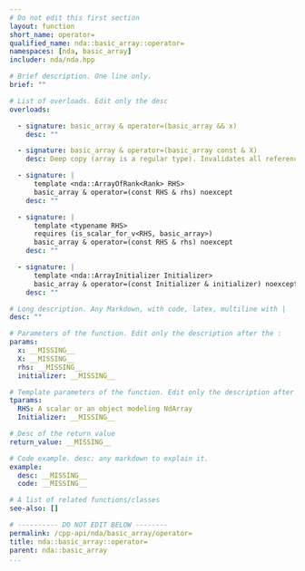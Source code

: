 ```yaml
---
# Do not edit this first section
layout: function
short_name: operator=
qualified_name: nda::basic_array::operator=
namespaces: [nda, basic_array]
includer: nda/nda.hpp

# Brief description. One line only.
brief: ""

# List of overloads. Edit only the desc
overloads:

  - signature: basic_array & operator=(basic_array && x)
    desc: ""

  - signature: basic_array & operator=(basic_array const & X)
    desc: Deep copy (array is a regular type). Invalidates all references to the storage.

  - signature: |
      template <nda::ArrayOfRank<Rank> RHS>
      basic_array & operator=(const RHS & rhs) noexcept
    desc: ""

  - signature: |
      template <typename RHS>
      requires (is_scalar_for_v<RHS, basic_array>)
      basic_array & operator=(const RHS & rhs) noexcept
    desc: ""

  - signature: |
      template <nda::ArrayInitializer Initializer>
      basic_array & operator=(const Initializer & initializer) noexcept
    desc: ""

# Long description. Any Markdown, with code, latex, multiline with |
desc: ""

# Parameters of the function. Edit only the description after the :
params:
  x: __MISSING__
  X: __MISSING__
  rhs: __MISSING__
  initializer: __MISSING__

# Template parameters of the function. Edit only the description after the :
tparams:
  RHS: A scalar or an object modeling NdArray
  Initializer: __MISSING__

# Desc of the return value
return_value: __MISSING__

# Code example. desc: any markdown to explain it.
example:
  desc: __MISSING__
  code: __MISSING__

# A list of related functions/classes
see-also: []

# ---------- DO NOT EDIT BELOW --------
permalink: /cpp-api/nda/basic_array/operator=
title: nda::basic_array::operator=
parent: nda::basic_array
...
```


